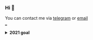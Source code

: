 ### Hi 👋


<!-- Old theme -> ![lusm554's GitHub stats](https://github-readme-stats.vercel.app/api?username=lusm554&show_icons=true) -->
<!-- ![lusm554's GitHub stats](https://github-readme-stats.vercel.app/api?username=lusm554&show_icons=true&theme=github_dark&bg_color=22272E&title_color=CDD9E5&text_color=768390&icon_color=CDD9E5&border_color=22272E) -->

You can contact me via <a href="https://telegram.me/lusm554">telegram</a> or <a href="mailto:loveyousomuch554@gmail.com">email</a> <br>
<a href="https://lusm554.github.io">_</a>

<details>
  <summary><b>2021 goal</b></summary>
  Improve knowledge and get an internship.
</details>
